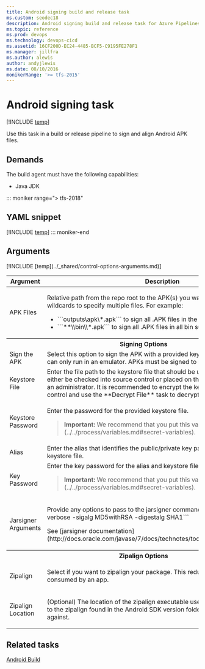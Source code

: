 ```yaml
---
title: Android signing build and release task
ms.custom: seodec18
description: Android signing build and release task for Azure Pipelines and Team Foundation Server (TFS)
ms.topic: reference
ms.prod: devops
ms.technology: devops-cicd
ms.assetid: 16CF200D-EC24-4485-BCF5-C9195FE278F1
ms.manager: jillfra
ms.author: alewis
author: andyjlewis
ms.date: 08/10/2016
monikerRange: '>= tfs-2015'
---
```



# Android signing task

[!INCLUDE [temp](../../_shared/version-tfs-2015-rtm.md)]

Use this task in a build or release pipeline to sign and align Android APK files.

## Demands

The build agent must have the following capabilities:

 * Java JDK

::: moniker range="> tfs-2018"
## YAML snippet
[!INCLUDE [temp](../_shared/yaml/AndroidSigningV3.md)]
::: moniker-end

 ## Arguments

<table>
<thead>
<tr>
<th>Argument</th>
<th>Description</th>
</tr>
</thead>
<tr>
<td>APK Files</td>
<td>
<p>Relative path from the repo root to the APK(s) you want to sign.  You can use wildcards to specify multiple files. For example:</p>
<ul>
<li>```outputs\apk\*.apk``` to sign all .APK files in the outputs\apk\ subfolder</li>
<li>```**\\bin\\*.apk``` to sign all .APK files in all bin subfolders</li>
</ul>
</td>
</tr>
<tr>
<th style="text-align: center" colspan="2">Signing Options</th>
</tr>
<tr>
<td>Sign the APK</td>
<td>
Select this option to sign the APK with a provided keystore file. Unsigned APKs can only run in an emulator. APKs must be signed to run on a device.
</td>
</tr>
<tr>
<td>Keystore File</td>
<td>
Enter the file path to the keystore file that should be used to sign the APK. It can either be checked into source control or placed on the build machine directly by an administrator. It is recommended to encrypt the keystore file in source control and use the **Decrypt File** task to decrypt the file during the build.
</td>
</tr>
<tr>
<td>Keystore Password</td>
<td>
<p>Enter the password for the provided keystore file.</p>
<blockquote><strong>Important: </strong> We recommend that you put this value in a [secret variable](../../process/variables.md#secret-variables).
</blockquote>
</td>
</tr>
<tr>
<td>Alias</td>
<td>
Enter the alias that identifies the public/private key pair to be used in the keystore file.
</td>
</tr>
<tr>
<td>Key Password</td>
<td>
Enter the key password for the alias and keystore file.
<blockquote><strong>Important: </strong> We recommend that you put this value in a [secret variable](../../process/variables.md#secret-variables).
</blockquote>
</td>
</tr>
<tr>
<td>Jarsigner Arguments</td>
<td>
<p>Provide any options to pass to the jarsigner command line.  Default is ```-verbose -sigalg MD5withRSA -digestalg SHA1```</p>
<p>See [jarsigner documentation](http://docs.oracle.com/javase/7/docs/technotes/tools/windows/jarsigner.html).</p>
</td>
</tr>
<tr>
<th style="text-align: center" colspan="2">Zipalign Options</th>
</tr>
<tr>
<td>Zipalign</td>
<td>
<p>Select if you want to zipalign your package.  This reduces the amount of RAM consumed by an app.</p>
</td>
</tr>
<tr>
<td>Zipalign Location</td>
<td>
<p>(Optional) The location of the zipalign executable used during signing.  Defaults to the zipalign found in the Android SDK version folder your application builds against.</p>
</td>
</tr>
[!INCLUDE [temp](../_shared/control-options-arguments.md)]
</table>

## Related tasks

[Android Build](android-build.md)
